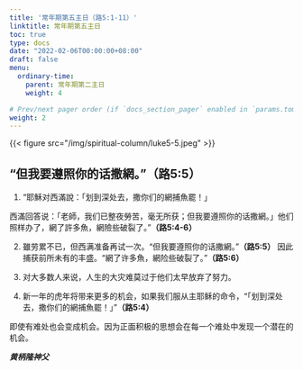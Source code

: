 ```yaml
---
title: '常年期第五主日（路5:1-11）'
linktitle: 常年期第五主日
toc: true
type: docs
date: "2022-02-06T00:00:00+08:00"
draft: false
menu:
  ordinary-time:
    parent: 常年期第二主日
    weight: 4

# Prev/next pager order (if `docs_section_pager` enabled in `params.toml`)
weight: 2
---
```


{{< figure src="/img/spiritual-column/luke5-5.jpeg" >}}

## “但我要遵照你的话撒網。”**（路5:5）**

1. “耶穌对西滿說：「划到深处去，撒你们的網捕魚罷！」

西滿回答说：「老師，我们已整夜勞苦，毫无所获；但我要遵照你的话撒網。」他们照样办了，網了許多魚，網險些破裂了。”**（路5:4-6）**

2. 雖劳累不已，但西满准备再试一次。“但我要遵照你的话撒網。”**（路5:5）** 因此捕获前所未有的丰盛。“網了许多魚，網险些破裂了。”**（路5:6）**

3. 对大多数人来说，人生的大灾难莫过于他们太早放弃了努力。

4. 新一年的虎年将带来更多的机会，如果我们服从主耶稣的命令，“「划到深处去，撒你们的網捕魚罷！」”**（路5:4）**

即使有难处也会变成机会。因为正面积极的思想会在每一个难处中发现一个潜在的机会。

___黄柄隆神父___
